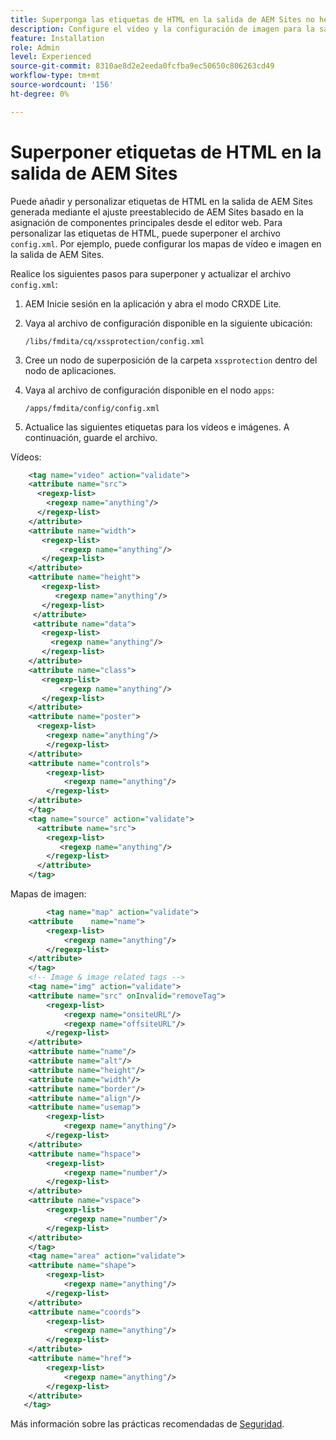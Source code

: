 ```yaml
---
title: Superponga las etiquetas de HTML en la salida de AEM Sites no heredada
description: Configure el vídeo y la configuración de imagen para la salida de aem sites en función de la asignación de componentes principales
feature: Installation
role: Admin
level: Experienced
source-git-commit: 8310ae8d2e2eeda0fcfba9ec50650c806263cd49
workflow-type: tm+mt
source-wordcount: '156'
ht-degree: 0%

---
```



# Superponer etiquetas de HTML en la salida de AEM Sites

Puede añadir y personalizar etiquetas de HTML en la salida de AEM Sites generada mediante el ajuste preestablecido de AEM Sites basado en la asignación de componentes principales desde el editor web. Para personalizar las etiquetas de HTML, puede superponer el archivo `config.xml`. Por ejemplo, puede configurar los mapas de vídeo e imagen en la salida de AEM Sites.

Realice los siguientes pasos para superponer y actualizar el archivo `config.xml`:

1. AEM Inicie sesión en la aplicación y abra el modo CRXDE Lite.

1. Vaya al archivo de configuración disponible en la siguiente ubicación:

   `/libs/fmdita/cq/xssprotection/config.xml`

1. Cree un nodo de superposición de la carpeta `xssprotection` dentro del nodo de aplicaciones.

1. Vaya al archivo de configuración disponible en el nodo `apps`:

   `/apps/fmdita/config/config.xml`

1. Actualice las siguientes etiquetas para los vídeos e imágenes. A continuación, guarde el archivo.

Vídeos:

```XML
    <tag name="video" action="validate">
   	<attribute name="src">
      <regexp-list>
        <regexp name="anything"/>
      </regexp-list>
    </attribute>
    <attribute name="width">
       <regexp-list>
           <regexp name="anything"/>
       </regexp-list>
    </attribute>
    <attribute name="height">
       <regexp-list>
          <regexp name="anything"/>
       </regexp-list>
     </attribute>
     <attribute name="data">
       <regexp-list>
         <regexp name="anything"/>
       </regexp-list>
    </attribute>
    <attribute name="class">
       <regexp-list>
           <regexp name="anything"/>
       </regexp-list>
    </attribute>
    <attribute name="poster">
      <regexp-list>
        <regexp name="anything"/>
        </regexp-list>
    </attribute>
    <attribute name="controls">
        <regexp-list>
            <regexp name="anything"/>
        </regexp-list>
    </attribute>
    </tag>
    <tag name="source" action="validate">
      <attribute name="src">
        <regexp-list>
           <regexp name="anything"/>
        </regexp-list>
      </attribute>
    </tag>
```

Mapas de imagen:

```XML
    	<tag name="map" action="validate">
	<attribute    name="name">
		<regexp-list>
			<regexp name="anything"/>
		</regexp-list>
	</attribute>
    </tag>
    <!-- Image & image related tags -->
    <tag name="img" action="validate">
	<attribute name="src" onInvalid="removeTag">
		<regexp-list>
			<regexp name="onsiteURL"/>
			<regexp name="offsiteURL"/>
		</regexp-list>
	</attribute>
	<attribute name="name"/>
	<attribute name="alt"/>
	<attribute name="height"/>
	<attribute name="width"/>
	<attribute name="border"/>
	<attribute name="align"/>
	<attribute name="usemap">
		<regexp-list>
			<regexp name="anything"/>
		</regexp-list>
	</attribute>
	<attribute name="hspace">
		<regexp-list>
			<regexp name="number"/>
		</regexp-list>
	</attribute>
	<attribute name="vspace">
		<regexp-list>
			<regexp name="number"/>
		</regexp-list>
	</attribute>
    </tag>
    <tag name="area" action="validate">
	<attribute name="shape">
		<regexp-list>
			<regexp name="anything"/>
		</regexp-list>
	</attribute>
	<attribute name="coords">
		<regexp-list>
			<regexp name="anything"/>
		</regexp-list>
	</attribute>
	<attribute name="href">
		<regexp-list>
			<regexp name="anything"/>
		</regexp-list>
	</attribute>
   </tag>
```




Más información sobre las prácticas recomendadas de [Seguridad](https://experienceleague.adobe.com/en/docs/experience-manager-65/content/implementing/developing/introduction/security).